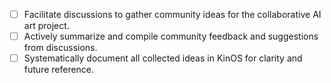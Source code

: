 - [ ] Facilitate discussions to gather community ideas for the collaborative AI art project.
- [ ] Actively summarize and compile community feedback and suggestions from discussions.
- [ ] Systematically document all collected ideas in KinOS for clarity and future reference.